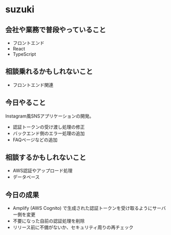 # suzuki

## 会社や業務で普段やっていること

- フロントエンド
- React
- TypeScript

## 相談乗れるかもしれないこと

- フロントエンド関連

## 今日やること

Instagram風SNSアプリケーションの開発。

- 認証トークンの受け渡し処理の修正
- バックエンド側のエラー処理の追加
- FAQページなどの追加

## 相談するかもしれないこと

- AWS認証やアップロード処理
- データベース

## 今日の成果

- Amplify (AWS Cognito) で生成された認証トークンを受け取るようにサーバー側を変更
- 不要になった自前の認証処理を削除
- リリース前に不備がないか、セキュリティ周りの再チェック
